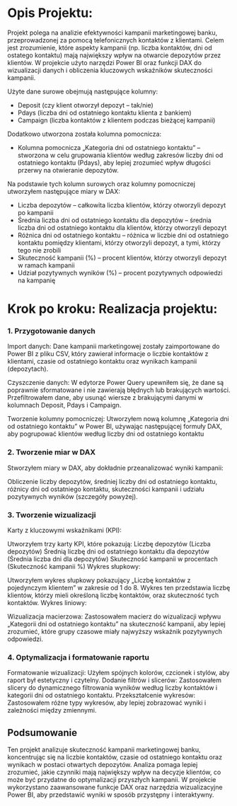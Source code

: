 # Opis Projektu:

Projekt polega na analizie efektywności kampanii marketingowej banku, przeprowadzonej za pomocą telefonicznych kontaktów z klientami. Celem jest zrozumienie, które aspekty kampanii (np. liczba kontaktów, dni od ostatego kontaktu) mają największy wpływ na otwarcie depozytów przez klientów. W projekcie użyto narzędzi Power BI oraz funkcji DAX do wizualizacji danych i obliczenia kluczowych wskaźników skuteczności kampanii.

Użyte dane surowe obejmują następujące kolumny:

- Deposit (czy klient otworzył depozyt – tak/nie)
- Pdays (liczba dni od ostatniego kontaktu klienta z bankiem)
- Campaign (liczba kontaktów z klientem podczas bieżącej kampanii)

Dodatkowo utworzona została kolumna pomocnicza:
- Kolumna pomocnicza „Kategoria dni od ostatniego kontaktu” – stworzona w celu grupowania klientów według zakresów liczby dni od ostatniego kontaktu (Pdays), aby lepiej zrozumieć wpływ długości przerwy na otwieranie depozytów.

Na podstawie tych kolumn surowych oraz kolumny pomocniczej utworzyłem następujące miary w DAX:
- Liczba depozytów – całkowita liczba klientów, którzy otworzyli depozyt po kampanii
- Średnia liczba dni od ostatniego kontaktu dla depozytów – średnia liczba dni od ostatniego kontaktu dla klientów, którzy otworzyli depozyt
- Różnica dni od ostatniego kontaktu – różnica w liczbie dni od ostatniego kontaktu pomiędzy klientami, którzy otworzyli depozyt, a tymi, którzy tego nie zrobili
- Skuteczność kampanii (%) – procent klientów, którzy otworzyli depozyt w ramach kampanii
- Udział pozytywnych wyników (%) – procent pozytywnych odpowiedzi na kampanię

# Krok po kroku: Realizacja projektu:

### 1. Przygotowanie danych

Import danych: Dane kampanii marketingowej zostały zaimportowane do Power BI z pliku CSV, który zawierał informacje o liczbie kontaktów z klientami, czasie od ostatniego kontaktu oraz wynikach kampanii (depozytach).

Czyszczenie danych: W edytorze Power Query upewniłem się, że dane są poprawnie sformatowane i nie zawierają błędnych lub brakujących wartości. Przefiltrowałem dane, aby usunąć wiersze z brakującymi danymi w kolumnach Deposit, Pdays i Campaign.

Tworzenie kolumny pomocniczej: Utworzyłem nową kolumnę „Kategoria dni od ostatniego kontaktu” w Power BI, używając następującej formuły DAX, aby pogrupować klientów według liczby dni od ostatniego kontaktu

### 2. Tworzenie miar w DAX

Stworzyłem miary w DAX, aby dokładnie przeanalizować wyniki kampanii:

Obliczenie liczby depozytów, średniej liczby dni od ostatniego kontaktu, różnicy dni od ostatniego kontaktu, skuteczności kampanii i udziału pozytywnych wyników (szczegóły powyżej).

### 3. Tworzenie wizualizacji

Karty z kluczowymi wskaźnikami (KPI):

Utworzyłem trzy karty KPI, które pokazują:
Liczbę depozytów (Liczba depozytów)
Średnią liczbę dni od ostatniego kontaktu dla depozytów (Średnia liczba dni dla depozytów)
Skuteczność kampanii w procentach (Skuteczność kampanii %)
Wykres słupkowy:

Utworzyłem wykres słupkowy pokazujący „Liczbę kontaktów z pojedynczym klientem” w zakresie od 1 do 8. Wykres ten przedstawia liczbę klientów, którzy mieli określoną liczbę kontaktów, oraz skuteczność tych kontaktów.
Wykres liniowy:

Wizualizacja macierzowa: Zastosowałem macierz do wizualizacji wpływu „Kategorii dni od ostatniego kontaktu” na skuteczność kampanii, aby lepiej zrozumieć, które grupy czasowe miały najwyższy wskaźnik pozytywnych odpowiedzi.

### 4. Optymalizacja i formatowanie raportu

Formatowanie wizualizacji: Użyłem spójnych kolorów, czcionek i stylów, aby raport był estetyczny i czytelny.
Dodanie filtrów i slicerów: Zastosowałem slicery do dynamicznego filtrowania wyników według liczby kontaktów i kategorii dni od ostatniego kontaktu.
Przekształcenie wykresów: Zastosowałem różne typy wykresów, aby lepiej zobrazować wyniki i zależności między zmiennymi.

## Podsumowanie

Ten projekt analizuje skuteczność kampanii marketingowej banku, koncentrując się na liczbie kontaktów, czasie od ostatniego kontaktu oraz wynikach w postaci otwartych depozytów. Analiza pomaga lepiej zrozumieć, jakie czynniki mają największy wpływ na decyzje klientów, co może być przydatne do optymalizacji przyszłych kampanii. W projekcie wykorzystano zaawansowane funkcje DAX oraz narzędzia wizualizacyjne Power BI, aby przedstawić wyniki w sposób przystępny i interaktywny.
